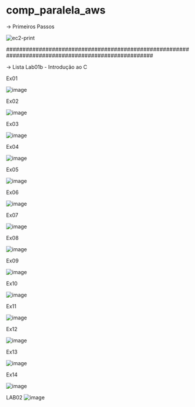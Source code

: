 # comp_paralela_aws
-> Primeiros Passos

![ec2-print](https://github.com/Josebentivi/comp_paralela_aws/assets/94560949/461dbae5-b92c-40a6-8978-885c57006bb1)

#####################################################################################################

-> Lista Lab01b - Introdução ao C

Ex01

![image](https://github.com/Josebentivi/comp_paralela_aws/assets/94560949/2603e04f-8b1a-490a-a190-dab985b85c2f)

Ex02

![image](https://github.com/Josebentivi/comp_paralela_aws/assets/94560949/93d33665-68b6-4e6c-9f4b-daf6799e7aac)

Ex03

![image](https://github.com/Josebentivi/comp_paralela_aws/assets/94560949/829ef762-f483-4b3b-a1b5-6ff895c83c99)

Ex04

![image](https://github.com/Josebentivi/comp_paralela_aws/assets/94560949/b81994c8-3865-4905-a166-97533d81b270)


Ex05

![image](https://github.com/Josebentivi/comp_paralela_aws/assets/94560949/c8793b21-accf-46b0-b1b5-f4ccdda5cb12)

Ex06

![image](https://github.com/Josebentivi/comp_paralela_aws/assets/94560949/d37a21e9-7fae-43f8-9fd7-c9e3c01c0784)

Ex07

![image](https://github.com/Josebentivi/comp_paralela_aws/assets/94560949/388f1e38-f33f-4873-b396-b5af61c8198e)

Ex08

![image](https://github.com/Josebentivi/comp_paralela_aws/assets/94560949/953b12b5-8175-401a-bca4-ec9a4301a42f)

Ex09

![image](https://github.com/Josebentivi/comp_paralela_aws/assets/94560949/276e2d52-33aa-4d88-9070-971bb6c68e32)

Ex10

![image](https://github.com/Josebentivi/comp_paralela_aws/assets/94560949/ec4a0393-65b9-4c5a-90f8-75afd07ab7d6)

Ex11

![image](https://github.com/Josebentivi/comp_paralela_aws/assets/94560949/4ecd03ca-17a7-4d43-a290-2274ae650fbd)

Ex12

![image](https://github.com/Josebentivi/comp_paralela_aws/assets/94560949/05d11518-ea7c-4727-9d41-c0c2117fea92)

Ex13

![image](https://github.com/Josebentivi/comp_paralela_aws/assets/94560949/cf468d00-59a1-47ab-8fb1-826950feaaab)

Ex14

![image](https://github.com/Josebentivi/comp_paralela_aws/assets/94560949/3385778e-cd50-4a7e-9689-8827e26a0d6c)

LAB02
![image](https://github.com/Josebentivi/comp_paralela_aws/assets/94560949/31323b93-1012-44bb-a964-e4576fe01548)
